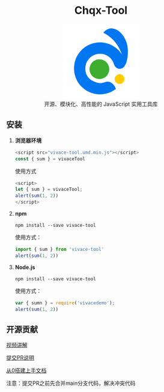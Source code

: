 # <div align="center">Chqx-Tool</div>

<div align="center"><img src="./docs/public/logo.png" style="width:200px;" /></div>
<div align="center">开源、模块化、高性能的 JavaScript 实用工具库</div>

## 安装

1. **浏览器环境**

    ```js
    <script src="vivace-tool.umd.min.js"></script>
    const { sum } = vivaceTool
    ```

    使用方式

    ```js
    <script>
    let { sum } = vivaceTool;
    alert(sum(1, 2))
    </script>
    ```

2. **npm**

    ```shell
    npm install --save vivace-tool
    ```

    使用方式：

    ```js
    import { sum } from 'vivace-tool'
    alert(sum(1, 2))
    ```

3. **Node.js**

    ```shell
    npm install --save vivace-tool
    ```

    使用方式：

    ```js
    var { sumn } = require('vivacedemo');
    alert(sum(1, 2))
    ```

## 开源贡献

[视频讲解](https://www.bilibili.com/video/BV1Je4y1H7pq/?vd_source=2337c86c09920354e302668fe4c054b7)

[提交PR说明](https://www.yuque.com/xiumubai/fe/ufg8ff)

[从0搭建上手文档](https://www.yuque.com/xiumubai/fe/lrnuv3)

注意：提交PR之前先合并main分支代码，解决冲突代码
